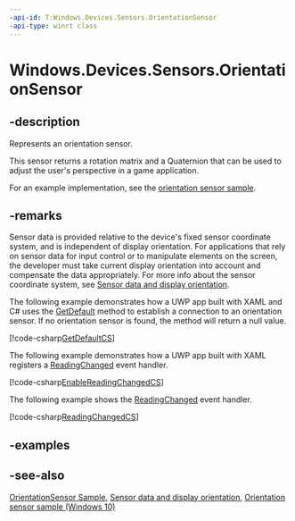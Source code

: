 ```yaml
---
-api-id: T:Windows.Devices.Sensors.OrientationSensor
-api-type: winrt class
---
```


<!-- Class syntax.
public class OrientationSensor : Windows.Devices.Sensors.IOrientationSensor, Windows.Devices.Sensors.IOrientationSensor2, Windows.Devices.Sensors.IOrientationSensorDeviceId
-->

# Windows.Devices.Sensors.OrientationSensor

## -description
Represents an orientation sensor.

This sensor returns a rotation matrix and a Quaternion that can be used to adjust the user's perspective in a game application.

For an example implementation, see the [orientation sensor sample](https://github.com/Microsoft/Windows-universal-samples/tree/master/Samples/OrientationSensor).

## -remarks
Sensor data is provided relative to the device's fixed sensor coordinate system, and is independent of display orientation. For applications that rely on sensor data for input control or to manipulate elements on the screen, the developer must take current display orientation into account and compensate the data appropriately. For more info about the sensor coordinate system, see [Sensor data and display orientation](http://msdn.microsoft.com/library/f90937f1-edaf-469c-b360-2ed67cb4fad0).

The following example demonstrates how a UWP app built with XAML and C# uses the [GetDefault](orientationsensor_getdefault.md) method to establish a connection to an orientation sensor. If no orientation sensor is found, the method will return a null value.



[!code-csharp[GetDefaultCS](../windows.devices.sensors/code/orientation/csharp/Scenario1.xaml.cs#SnippetGetDefaultCS)]

The following example demonstrates how a UWP app built with XAML registers a [ReadingChanged](orientationsensor_readingchanged.md) event handler.



[!code-csharp[EnableReadingChangedCS](../windows.devices.sensors/code/orientation/csharp/Scenario1.xaml.cs#SnippetEnableReadingChangedCS)]

The following example shows the [ReadingChanged](orientationsensor_readingchanged.md) event handler.



[!code-csharp[ReadingChangedCS](../windows.devices.sensors/code/orientation/csharp/Scenario1.xaml.cs#SnippetReadingChangedCS)]

## -examples

## -see-also
[OrientationSensor Sample](http://go.microsoft.com/fwlink/p/?linkid=241382), [Sensor data and display orientation](http://msdn.microsoft.com/library/f90937f1-edaf-469c-b360-2ed67cb4fad0), [Orientation sensor sample (Windows 10)](http://go.microsoft.com/fwlink/p/?LinkId=620580)
